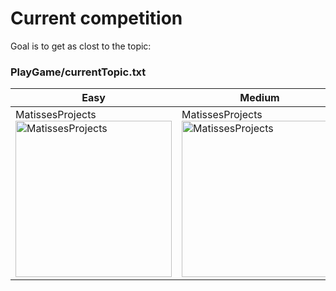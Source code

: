 # Current competition

Goal is to get as clost to the topic: 
### PlayGame/currentTopic.txt

| Easy | Medium | Hard |
| --- | --- | --- |
| MatissesProjects <br> <img src="https://fileserver.matissetec.dev/output/similarImages/630649313860780043/6025784971/6025784971/png" alt="MatissesProjects" width="250" height="250"> | MatissesProjects <br> <img src="https://fileserver.matissetec.dev/output/similarImages/630649313860780043/8547128191/8547128191/png" alt="MatissesProjects" width="250" height="250"> | MatissesProjects <br> <img src="https://fileserver.matissetec.dev/output/similarImages/630649313860780043/7011050807/7011050807/png" alt="MatissesProjects" width="250" height="250"> |
